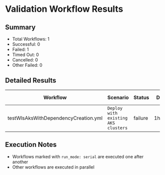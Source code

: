 # Validation Workflow Results

## Summary
- Total Workflows: 1
- Successful: 0
- Failed: 1
- Timed Out: 0
- Cancelled: 0
- Other Failed: 0

## Detailed Results

| Workflow | Scenario | Status | Duration | Run URL |
|----------|----------|---------|-----------|----------|
| testWlsAksWithDependencyCreation.yml | `Deploy with existing AKS clusters` | failure | 1h:25m:4s | [View Run](https://github.com/azure-javaee/weblogic-azure/actions/runs/16618150014) |


## Execution Notes
- Workflows marked with `run_mode: serial` are executed one after another
- Other workflows are executed in parallel
